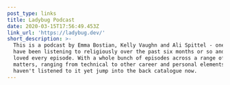 ```yaml
---
post_type: links
title: Ladybug Podcast
date: 2020-03-15T17:56:49.453Z
link_url: 'https://ladybug.dev/'
short_description: >-
  This is a podcast by Emma Bostian, Kelly Vaughn and Ali Spittel - one that I
  have been listening to religiously over the past six months or so and have
  loved every episode. With a whole bunch of episodes across a range of subject
  matters, ranging from technical to other career and personal elements, if you
  haven't listened to it yet jump into the back catalogue now.
---
```


